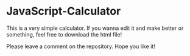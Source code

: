 # JavaScript-Calculator
This is a very simple calculator. If you wanna edit it and make better or something, feel free to download the html file!

Please leave a comment on the repository.
Hope you like it!
